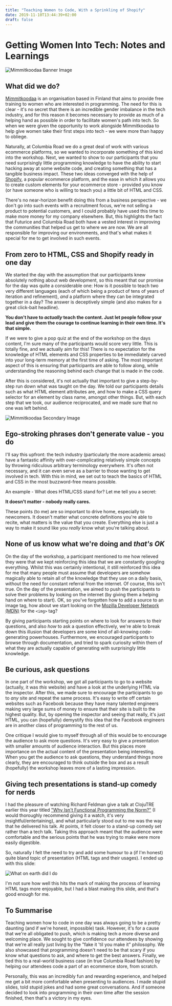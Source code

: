 ```yaml
---
title: "Teaching Women to Code, With a Sprinkling of Shopify"
date: 2019-11-10T13:44:39+02:00
draft: false
---
```

# Getting Women Into Tech: Notes and Learnings
![Mimmitkoodaa Banner Image](/img/mimmitkooda-2.jpg)

## What did we do?
[Mimmitkoodaa](https://mimmitkoodaa.ohjelmistoebusiness.fi/in-english/) is an organisation based in Finland that aims to provide free training to women who are interested in programming. The need for this is clear - it's no secret that there is an incredible gender imbalance in the tech industry, and for this reason it becomes necessary to provide as much of a helping hand as possible in order to facilitate women's path into tech. So when we were given the opportunity to work alongside Mimmitkoodaa to help give women take their first steps into tech - we were more than happy to obliege. 

Naturally, at Columbia Road we do a great deal of work with various ecommerce platforms, so we wanted to incorporate something of this kind into the workshop. Next, we wanted to show to our participants that you need surprisingly little programming knowledge to have the ability to start hacking away at some website code, and creating something that has a tangible business impact. These two ideas converged with the help of [Shopify](https://www.shopify.com/), a popular ecommerce platform, and the ease in which it allows you to create custom elements for your ecommerce store - provided you know (or have someone who is willing to teach you) a little bit of HTML and CSS.

There's no near-horizon benefit doing this from a business perspective - we don't go into such events with a recruitment focus, we're not selling a product to potential customers, and I could probably have used this time to make more money for my company elsewhere. But, this highlights the fact that Futurice and Columbia Road both have a vested interest in improving the communities that helped us get to where we are now. We are all responsible for improving our environments, and that's what makes it special for me to get involved in such events.

## From zero to HTML, CSS and Shopify ready in one day
We started the day with the assumption that our participants knew absolutely nothing about web development, so this meant that our promise for the day was quite a considerable one: How is it possible to teach two very different languages (each of which being a product of tens of years of iteration and refinement), _and_ a platform where they can be integrated together in a day? The answer is deceptively simple (and also makes for a great click-bait headline).

**You don't have to _actually_ teach the content. Just let people follow your lead and give them the courage to continue learning in their own time. It's that simple.**

If we were to give a pop quiz at the end of the workshop on the days content, I'm sure many of the participants would score very little. This is totally fine, and we actually aim for this! There is no expectation for the knowledge of HTML elements and CSS properties to be immediately carved into your long-term memory at the first time of asking. The most important aspect of this is ensuring that participants are able to follow along, while understanding the reasoning behind each change that is made in the code.

After this is considered, it's not actually that important to give a step-by-step run down what was taught on the day. We told our participants details such as what HTML element attributes are, and how to make a CSS query selector for an element by class name, amongst other things. But, with each step that we took, our audience reciprocated, and we made sure that no one was left behind.

![Mimmitkoodaa Secondary Image](/img/mimmitkooda-1.jpg)
## Ego-stroking phrases don't generate value - you do
I'll say this upfront: the tech industry (particularly the more academic areas) have a fantastic affinity with over-complicating relatively simple concepts by throwing ridiculous arbitrary terminology everywhere. It's often not necessary, and it can even serve as a barrier to those wanting to get involved in tech. With this in mind, we set out to teach the basics of HTML and CSS in the most buzzword-free means possible.

An example - What does HTML/CSS stand for? Let me tell you a secret:

**It doesn't matter - nobody really cares.**

These points (to me) are so important to drive home, especially to newcomers. It doesn't matter what concrete definitions you're able to recite, what matters is the value that you create. Everything else is just a way to make it sound like you _really_ know what you're talking about.

## None of us know what we're doing and _that's OK_
On the day of the workshop, a participant mentioned to me how relieved they were that we kept reinforcing this idea that we are constantly googling everything. Whilst this was certainly intentional, it still reinforced this idea for me that many people must assume that developers are somehow magically able to retain all of the knowledge that they use on a daily basis, without the need for constant referral from the internet. Of course, this isn't true. On the day of the presentation, we aimed to push the participants to solve their problems by looking on the internet (by giving them a helping hand on where to start). OK, so you've forgotten how to add a source to an image tag, how about we start looking on the [Mozilla Developer Network (MDN)](https://developer.mozilla.org) for the `<img>` tag?

By giving participants starting points on where to look for answers to their questions, and also _how_ to ask a question effectively, we're able to break down this illusion that developers are some kind of all-knowing code-generating powerhouses. Furthermore, we encouraged participants to browse through documentation, and tried to spark curiosity within them of what they are actually capable of generating with surprisingly little knowledge.

## Be curious, ask questions
In one part of the workshop, we got all participants to go to a website (actually, it was _this_ website) and have a look at the underlying HTML via the inspector. After this, we made sure to encourage the participants to go to _any_ site and repeat the same process. It's easy to write off certain websites such as Facebook because they have many talented engineers making very large sums of money to ensure that their site is built to the highest quality. But, by opening the inspector and seeing that really, it's just HTML, you can (hopefully) demystify this idea that the Facebook engineers are in another class of programming to the rest of us.

One critique I would give to myself through all of this would be to encourage the audience to ask more questions. It's very easy to give a presentation with smaller amounts of audience interaction. But this places more importance on the actual content of the presentation being interesting. When you get the audience to ask questions, they understand things more clearly, they are encouraged to think outside the box and as a result (hopefully) the workshop leaves more of a lasting impression.

## Giving tech presentations is stand-up comedy for nerds
I had the pleasure of watching Richard Feldman give a talk at ClojuTRE earlier this year titled ["Why Isn't Functional Programming the Norm?"](https://youtu.be/QyJZzq0v7Z4) (I would thoroughly recommend giving it a watch, it's very insightful/entertaining), and what particularly stood out to me was the way that he delivered his talk. At points, it felt closer to a stand-up comedy set rather than a tech talk. Taking this approach meant that the audience were comfortable and the serious points that he was trying to make were more easily digestible.

So, naturally I felt the need to try and add some humour to a (if I'm honest) quite bland topic of presentation (HTML tags and their usages). I ended up with this slide:

![What on earth did I do](/img/what-have-I-done.jpg)

I'm not sure how well this hits the mark of making the process of learning HTML tags more enjoyable, but I had a blast making this slide, and that's good enough for me.

## To Summarise
Teaching women how to code in one day was always going to be a pretty daunting (and if we're honest, impossible) task. However, it's for a cause that we're all obligated to push, which is making tech a more diverse and welcoming place. We sought to give confidence our attendees by showing that we're all really just living by the "fake it 'til you make it" philosophy. We also showcased that programming doesn't need to be that scary if you know what questions to ask, and where to get the best answers. Finally, we tied this to a real-world business case (in true Columbia Road fashion) by helping our attendees code a part of an ecommerce store, from scratch.

Personally, this was an incredibly fun and rewarding experience, and helped me get a bit more comfortable when presenting to audiences. I made stupid slides, told stupid jokes and had some great conversations. And if someone decided to look into programming in their own time after the session finished, then that's a victory in my eyes.
